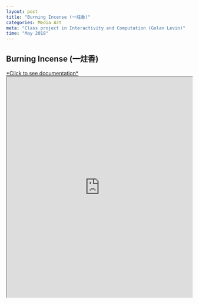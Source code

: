 ```yaml
---
layout: post
title: "Burning Incense (一炷香)"
categories: Media Art
meta: "Class project in Interactivity and Computation (Golan Levin)"
time: "May 2018"
---
```


## Burning Incense (一炷香)

<a href="http://cmuems.com/2018/60212s/joxin/02/09/joxin-clock/">
*Click to see documentation* </a>

<iframe src="https://www.openprocessing.org/sketch/504653/embed/" width="100%" height="600"></iframe>

